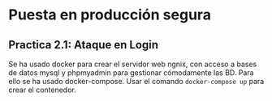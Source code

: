 
# Puesta en producción segura
## Practica 2.1: Ataque en Login

Se ha usado docker para crear el servidor web ngnix, con acceso a bases de datos mysql y phpmyadmin para gestionar cómodamente las BD. 
Para ello se ha usado docker-compose. Usar el comando `docker-compose up` para crear el contenedor.


